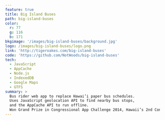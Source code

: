 ```yaml
---
feature: true
title: Big Island Buses
path: big-island-buses
color:
  r: 77
  g: 116
  b: 171
bkgimage: '/images/big-island-buses/background.jpg'
logo: /images/big-island-buses/logo.png
link: 'http://tigeroakes.com/big-island-buses'
code: 'https://github.com/NotWoods/big-island-buses'
tech:
  - JavaScript
  - AppCache
  - Node.js
  - IndexedDB
  - Google Maps
  - GTFS
summary: >
  Bus rider web app to replace Hawai’i paper bus schedules.
  Uses JavaScript geolocation API to find nearby bus stops,
  and the AppCache API to run offline.
  Won Grand Prize in Congressional App Challenge 2014, Hawaii’s 2nd Congressional District.
---
```

